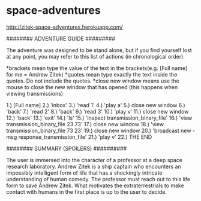 space-adventures
================

http://zitek-space-adventures.herokuapp.com/

######## ADVENTURE GUIDE #########

The adventure was designed to be stand alone, but if you find yourself lost at any point, you may refer to this list of actions (in chronological order). 

*brackets mean type the value of the text in the brackets(e.g. [Full name] for me = Andrew Zitek)
*quotes mean type exactly the text inside the quotes. Do not include the quotes. 
*close new window means use the mouse to close the new window that has opened (this happens when viewing transmissions)

1.) [Full name]
2.) 'inbox'
3.) 'read 1'
4.) 'play a'
5.) close new window
6.) 'back'
7.) 'read 2'
8.) 'back'
9.) 'read 3'
10.) 'play v'
11.) close new window
12.) 'back'
13.) 'exit'
14.) 'ls'
15.) 'inspect transmission_binary_file'
16.) 'view transmission_binary_file 23 73'
17.) close new window
18.) 'view transmission_binary_file 73 23'
19.) close new window
20.) 'broadcast new -msg response_transmission_file'
21.) 'play v'
22.) THE END

######## SUMMARY (SPOILERS) ##########

The user is immersed into the character of a professor at a deep space research laboratory. Andrew Zitek is a ship captain who encounters an impossibly intelligent form of life that has a shockingly intricate understanding of human comedy. The professor must reach out to this life form to save Andrew Zitek. What motivates the extraterrestrials to make contact with humans in the first place is up to the user to decide. 
